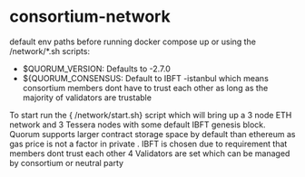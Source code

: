 # consortium-network

default env paths before running docker compose up or using the /network/*.sh scripts:
* $QUORUM_VERSION: Defaults to -2.7.0
* ${QUORUM_CONSENSUS: Default to IBFT -istanbul which means consortium members dont have to trust each other as long as the majority of validators are trustable

To start run the { /network/start.sh} script which will bring up a 3 node ETH network and 3 Tessera nodes with some default IBFT genesis block.
Quorum supports larger contract storage space by default than ethereum as gas price is not a factor in private .
IBFT is chosen due to requirement that members dont trust each other
4 Validators are set which can be managed by consortium or neutral party
